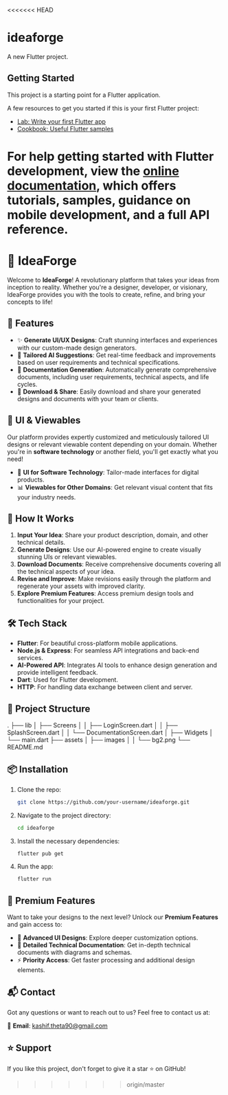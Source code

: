 <<<<<<< HEAD
# ideaforge

A new Flutter project.

## Getting Started

This project is a starting point for a Flutter application.

A few resources to get you started if this is your first Flutter project:

- [Lab: Write your first Flutter app](https://docs.flutter.dev/get-started/codelab)
- [Cookbook: Useful Flutter samples](https://docs.flutter.dev/cookbook)

For help getting started with Flutter development, view the
[online documentation](https://docs.flutter.dev/), which offers tutorials,
samples, guidance on mobile development, and a full API reference.
=======
# 🚀 IdeaForge

Welcome to **IdeaForge**! A revolutionary platform that takes your ideas from inception to reality. Whether you're a designer, developer, or visionary, IdeaForge provides you with the tools to create, refine, and bring your concepts to life!

## 🌟 Features

- ✨ **Generate UI/UX Designs**: Craft stunning interfaces and experiences with our custom-made design generators.
- 🧠 **Tailored AI Suggestions**: Get real-time feedback and improvements based on user requirements and technical specifications.
- 📑 **Documentation Generation**: Automatically generate comprehensive documents, including user requirements, technical aspects, and life cycles.
- 💾 **Download & Share**: Easily download and share your generated designs and documents with your team or clients.

## 🎨 UI & Viewables

Our platform provides expertly customized and meticulously tailored UI designs or relevant viewable content depending on your domain. Whether you're in **software technology** or another field, you'll get exactly what you need!

- 📱 **UI for Software Technology**: Tailor-made interfaces for digital products.
- 📊 **Viewables for Other Domains**: Get relevant visual content that fits your industry needs.

## 🔧 How It Works

1. **Input Your Idea**: Share your product description, domain, and other technical details.
2. **Generate Designs**: Use our AI-powered engine to create visually stunning UIs or relevant viewables.
3. **Download Documents**: Receive comprehensive documents covering all the technical aspects of your idea.
4. **Revise and Improve**: Make revisions easily through the platform and regenerate your assets with improved clarity.
5. **Explore Premium Features**: Access premium design tools and functionalities for your project.

## 🛠️ Tech Stack

- **Flutter**: For beautiful cross-platform mobile applications.
- **Node.js & Express**: For seamless API integrations and back-end services.
- **AI-Powered API**: Integrates AI tools to enhance design generation and provide intelligent feedback.
- **Dart**: Used for Flutter development.
- **HTTP**: For handling data exchange between client and server.

## 💼 Project Structure

. ├── lib │ ├── Screens │ │ ├── LoginScreen.dart │ │ ├── SplashScreen.dart │ │ └── DocumentationScreen.dart │ ├── Widgets │ └── main.dart ├── assets │ ├── images │ │ └── bg2.png └── README.md



## 📦 Installation

1. Clone the repo:

   ```bash
   git clone https://github.com/your-username/ideaforge.git

2. Navigate to the project directory:
   ```bash
   cd ideaforge

3. Install the necessary dependencies:
   ```bash
   flutter pub get
4. Run the app:
   ```bash
   flutter run


## 🚀 Premium Features
Want to take your designs to the next level? Unlock our **Premium Features** and gain access to:

- 🎨 **Advanced UI Designs**: Explore deeper customization options.
- 📑 **Detailed Technical Documentation**: Get in-depth technical documents with diagrams and schemas.
- ⚡ **Priority Access**: Get faster processing and additional design elements.


## 📬 Contact
Got any questions or want to reach out to us? Feel free to contact us at:

📧 **Email**: kashif.theta90@gmail.com 

## ⭐ Support
If you like this project, don't forget to give it a star ⭐ on GitHub!


>>>>>>> origin/master
